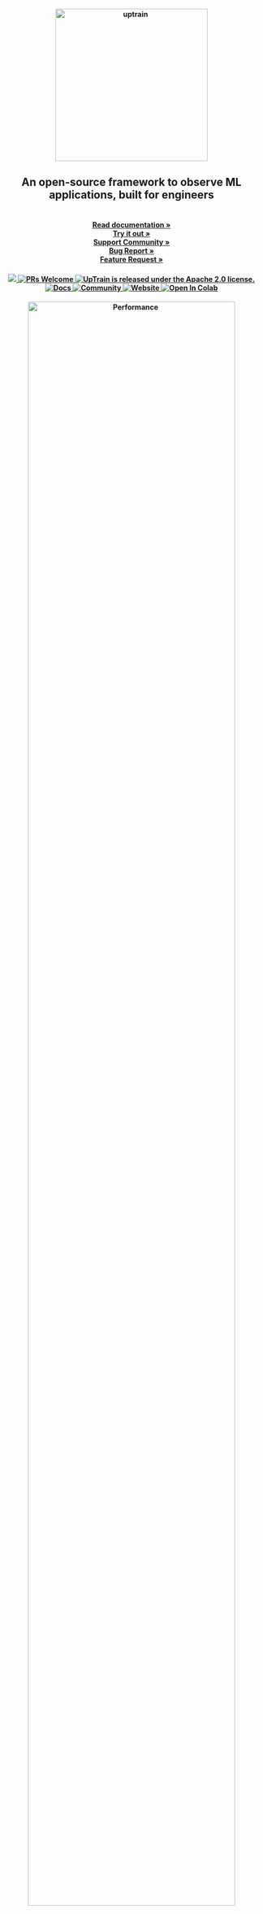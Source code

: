 <h4 align="center">
  <a href="https://uptrain.ai">
    <img width="300" src="https://user-images.githubusercontent.com/108270398/214240695-4f958b76-c993-4ddd-8de6-8668f4d0da84.png" alt="uptrain">
  </a>
</h4>
<h2>
  <p align="center">
    <p align="center">An open-source framework to observe ML applications, built for engineers</p>
  </p>
</h2>

<p align="center">
<br>
<a href="https://docs.uptrain.ai/docs/" rel="nofollow"><strong>Read documentation »</strong></a>
<br>
<a href="https://colab.research.google.com/drive/1ZIITMB7XYotvhg5CNvGPFnBdM4SR2w4Q?usp=sharing/" rel="nofollow"><strong>Try it out »</strong></a>
<br>
<a href="https://discord.com/invite/gVvZhhrQaQ/" rel="nofollow"><strong>Support Community »</strong></a>
<br>
<a href="https://github.com/uptrain-ai/uptrain/issues/new?assignees=&labels=bug&template=bug_report.md&title=" rel="nofollow"><strong>Bug Report »</strong></a>
<br>
<a href="https://github.com/uptrain-ai/uptrain/issues/new?assignees=&labels=enhancement&template=feature_request.md&title=" rel="nofollow"><strong>Feature Request »</strong></a>
</p>

<h4 align="center">
  <a href="https://github.com/uptrain-ai/uptrain/graphs/contributors">
    <img src="https://img.shields.io/github/contributors/uptrain-ai/uptrain">
  </a>
  <a href='https://github.com/uptrain-ai/uptrain/blob/main/CONTRIBUTING.md'>
    <img alt='PRs Welcome' src='https://img.shields.io/badge/PRs-welcome-orange.svg?style=shields'/>
  </a>
  <a href="https://github.com/uptrainai/uptrain/blob/main/LICENSE">
    <img src="https://img.shields.io/badge/License-Apache_2.0-blue.svg" alt="UpTrain is released under the Apache 2.0 license." />
  </a>
  <a href="https://docs.uptrain.ai/docs/">
    <img src="https://img.shields.io/badge/Read-Docs-brightgreen" alt="Docs" />
  </a>
  <a href="https://discord.com/invite/gVvZhhrQaQ">
    <img src="https://img.shields.io/badge/Discord-Community-orange" alt="Community" />
  </a>
  <a href="https://uptrain.ai/">
    <img src="https://img.shields.io/badge/UpTrain-Website-yellow" alt="Website" />
  </a>
  <a href="https://colab.research.google.com/drive/1ZIITMB7XYotvhg5CNvGPFnBdM4SR2w4Q?usp=sharing/">
    <img src="https://colab.research.google.com/assets/colab-badge.svg" alt="Open In Colab"/>
  </a>
</h4>

<h4 align="center">
<img src="https://user-images.githubusercontent.com/108270398/222989893-fec6267d-4957-424c-9ea8-7cc39806e811.gif" width="90%" alt="Performance" />
</h4>

<h4>
</h4>

**[UpTrain](https://uptrain.ai)** is an open-source, data-secure tool for ML practitioners to observe and refine their ML models by monitoring their performance, checking for (data) distribution shifts, and collecting edge cases to retrain them upon. It integrates seamlessly with your existing production pipelines and takes minutes to get started ⚡.

<h4>
</h4>
<h4> </h4>

# **[Key Features](https://uptrain.gitbook.io/docs/what-is-uptrain/key-features)** 💡

- **[Data Drift Checks](https://github.com/uptrain-ai/uptrain/blob/main/examples/human_orientation_classification/run.ipynb)** - Identify distribution shifts in your model inputs.
- **[Performance Monitoring](https://github.com/uptrain-ai/uptrain/blob/main/examples/fraud_detection/run.ipynb)** - Track the performance of your models in realtime and get alerted as soon as a dip is observed.
- **[Embeddings Support](https://github.com/uptrain-ai/uptrain/blob/main/examples/text_summarization/run.ipynb)** - Specialized dashboards to understand model-inferred embeddings.
- **[Edge Case Signals](https://github.com/uptrain-ai/uptrain/blob/main/examples/human_orientation_classification/deepdive_examples/uptrain_edge_cases_torch.ipynb)** - User-defined signals and statistical techniques to detect out-of-distribution data-points.
- **[Data Integrity Checks](https://github.com/uptrain-ai/uptrain/blob/main/examples/human_orientation_classification/deepdive_examples/uptrain_data_integrity.ipynb)** - Checks for missing or inconsistent data, duplicate records, data quality, etc. 
- **[Customizable metrics](https://github.com/uptrain-ai/uptrain/blob/main/examples/human_orientation_classification/deepdive_examples/uptrain_data_drift_custom_measures.ipynb)** - Define custom metrics that make sense for your use case.
- **[Automated Retraining](https://github.com/uptrain-ai/uptrain/blob/main/examples/human_orientation_classification/deepdive_examples/uptrain_check_all.ipynb)** - Automate model retraining by attaching your training and inference pipelines.
- **[Model Bias](https://github.com/uptrain-ai/uptrain/blob/main/examples/shopping_cart_recommendation/run.ipynb)** - Track bias in your ML model's predictions.
- **Data Security** - Your data never goes out of your machine.
- **Slack Integration** - Get alerts on Slack.
- **AI Explainability** - Understand relative importance of multiple features on predictions.
- **Realtime Dashboards** - To visualize your model's health.

## 🚨Coming soon🚨

- **Label Shift** - Identify drifts in your predictions. Specially useful in cases when ground truth is unavailable.
- **Model confidence interval** - Confidence intervals for model predictions 
- **Advanced drift detection techniques** - Outlier-based drift detection methods
- **Advanced feature slicing** - Ability to slice statistical properties
- **Kolmogorov-Smirnov Test** - For detecting distribution shifts
- **Prediction Stability** - Filter cases where model prediction is not stable.
- **Adversarial Checks** - Combat adversarial attacks

And more.

<h4> </h4>

# Get started 🙌

You can quickly get started with [Google collab here](https://colab.research.google.com/drive/1ZIITMB7XYotvhg5CNvGPFnBdM4SR2w4Q?usp=sharing%2F).

To run it in your machine, follow the steps below:

### Install the package through pip:
```console
pip install uptrain
```

### Run your first example:
```console
git clone git@github.com:uptrain-ai/uptrain.git
cd uptrain/examples
pip install jupyterlab
jupyter lab
```

For more info, visit our [get started guide](https://docs.uptrain.ai/docs/get-started).

<h4> </h4>

# UpTrain in [action](https://github.com/uptrain-ai/uptrain/blob/main/examples/text_summarization/run.ipynb) 🎬

One of the most common use cases of ML today is language models, be it text summarization, NER, chatbots, language translation, etc. UpTrain provides ways to visualize differences in the training and real-world data via UMAP clustering of text embeddings (inferred from bert).
<h1 align="left">
<img alt="Meme" width="60%" src="https://user-images.githubusercontent.com/108270398/220204024-437c48f9-51d9-4ed8-9e23-5ec7033b8f7b.png">
</h1>

# Why UpTrain 🤔?

Machine learning (ML) models are widely used to make critical business decisions. Still, no ML model is 100% accurate, and, further, their accuracy deteriorates over time 😣. For example, Sales prediction becomes inaccurate over time due to a shift in consumer buying habits. Additionally, due to the black box nature of ML models, it's challenging to identify and fix their problems.

UpTrain solves this. We make it easy for data scientists and ML engineers to understand where their models are going wrong and help them fix them before others complain 🗣️.

UpTrain can be used for a wide variety of Machine learning models such as LLMs, recommendation models, prediction models, Computer vision models, etc.

We are constantly working to make UpTrain better. Want a new feature or need any integrations? Feel free to [create an issue](https://github.com/uptrain-ai/uptrain/issues) or [contribute](https://github.com/uptrain-ai/uptrain/blob/main/CONTRIBUTING.md) directly to the repository.

<h1 align="left">
<img alt="Meme" width="60%" src="https://user-images.githubusercontent.com/108270398/215209245-4d6b1f47-7af9-4db8-8d8c-63dcc610571c.jpg">
</h1>

# License 💻

This repo is published under Apache 2.0 license. We're currently focused on developing non-enterprise offerings that should cover most use cases. In the future, we will add a hosted version which we might charge for.

# Stay Updated ☎️
We are continuously adding tons of features and use cases. Please support us by giving the project a star ⭐!

# Provide feedback (Harsher the better 😉) 

We are building UpTrain in public. Help us improve by giving your feedback **[here](https://forms.gle/PXd89D5LiFubro9o9)**.

# Contributors 🖥️

We welcome contributions to uptrain. Please see our [contribution guide](https://github.com/uptrain-ai/uptrain/blob/main/CONTRIBUTING.md) for details.

<a href="https://github.com/uptrain-ai/uptrain/graphs/contributors">
  <img src="https://contrib.rocks/image?repo=uptrain-ai/uptrain" />
</a>
